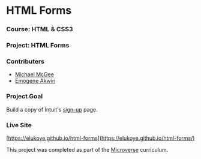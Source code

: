# HTML Forms
### Course: HTML & CSS3
### Project: HTML Forms
### Contributers
* [Michael McGee](https://github.com/michael-mcgee)
* [Emogene Akwiri](https://github.com/Elukoye)
### Project Goal
Build a copy of Intuit's [sign-up](https://accounts.intuit.com/signup.html) page.
### Live Site
[https://elukoye.github.io/html-forms](https://elukoye.github.io/html-forms/)

This project was completed as part of the [Microverse](https://www.microverse.org/) curriculum.
